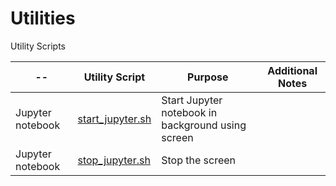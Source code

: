 # Utilities
Utility Scripts

-- | Utility Script | Purpose | Additional Notes
------------ | ------------- | ------------- | -------------
Jupyter notebook | [start_jupyter.sh](start_jupyter.sh) | Start Jupyter notebook in background using screen 
Jupyter notebook | [stop_jupyter.sh](stop_jupyter.sh) | Stop the screen 
